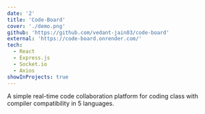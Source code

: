 ```yaml
---
date: '2'
title: 'Code-Board'
cover: './demo.png'
github: 'https://github.com/vedant-jain03/code-board'
external: 'https://code-board.onrender.com/'
tech:
  - React
  - Express.js
  - Socket.io
  - Axios
showInProjects: true
---
```


A simple real-time code collaboration platform for coding class with compiler compatibility in 5 languages.
